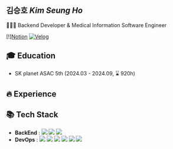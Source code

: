 ## 김승호 <em>Kim Seung Ho</em>

👨🏻‍💻 Backend Developer & Medical Information Software Engineer

[!][Notion]()
[![Velog](https://img.shields.io/badge/velog-20C997?style=flat&logo=velog&logoColor=white)](https://velog.io/@justlikesh/posts)

## 🎓 Education

- SK planet ASAC 5th (2024.03 - 2024.09, ⌛ 920h)

## 🔥 Experience

## 📚 Tech Stack

- **BackEnd** : <img src="https://img.shields.io/badge/Java-007396?style=flat&logo=openJDK&logoColor=white"/> <img src="https://img.shields.io/badge/Spring-6DB33F?style=flat&logo=spring&logoColor=white"/> <img src="https://img.shields.io/badge/Spring Boot-6DB33F?style=flat&logo=spring-boot&logoColor=white"/>
- **DevOps** : <img src="https://img.shields.io/badge/Oracle-F80000?style=flat&logo=Oracle&logoColor=white"/> <img src="https://img.shields.io/badge/MySQL-4479A1?style=flat&logo=MySQL&logoColor=white"/> <img src="https://img.shields.io/badge/Amazon RDS-527FFF?style=flat&logo=amazonrds&logoColor=white"/> <img src="https://img.shields.io/badge/Amazon EC2-FF9900?style=flat&logo=amazonec2&logoColor=white"/> <img src="https://img.shields.io/badge/Docker-2496ED?style=flat&logo=Docker&logoColor=white"/> <img src="https://img.shields.io/badge/GitHub Actions-2088FF?style=flat&logo=GitHub Actions&logoColor=white"/>
